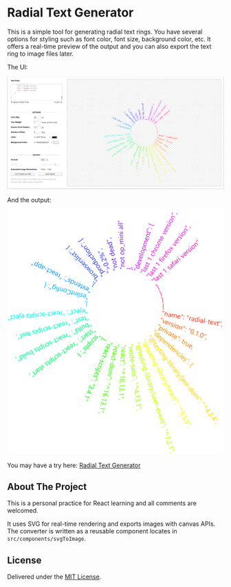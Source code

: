 # Radial Text Generator
This is a simple tool for generating radial text rings. You have several options for styling such as font color, font size, background color, etc. It offers a real-time preview of the output and you can also export the text ring to image files later.

The UI:

![Radial Text UI](resources/RadialTextUI.png)

And the output:

![Raial Text Output](resources/RadialTextOutput.png)

You may have a try here: [Radial Text Generator](https://miscellany.vincent-is.me/radial-text-generator/)

## About The Project
This is a personal practice for React learning and all comments are welcomed.

It uses SVG for real-time rendering and exports images with canvas APIs. The converter is written as a reusable component locates in `src/components/svgToImage`.

## License
Delivered under the [MIT License](../LICENSE).
